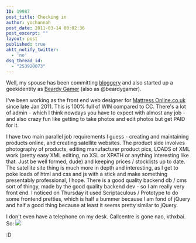 ```yaml
---
ID: 19987
post_title: Checking in
author: yochannah
post_date: 2011-03-14 00:02:36
post_excerpt: ""
layout: post
published: true
aktt_notify_twitter:
  - 'no'
dsq_thread_id:
  - "253920073"
---
```

Well, my spouse has been committing <a href="http://darrenlinacre.com/">bloggery</a> and also started up a geekidentity as <a href="http://www.beardygamer.com/">Beardy Gamer</a> (also as @beardygamer).

I've been working as the front end web designer for <a href="http://www.mattressonline.co.uk/">Mattress Online.co.uk</a> since late Jan 2011. This is 100% full of WIN compared to CC. There's a lot of admin - which I think nowdays you have to expect with almost any job - and also crazy fun like getting to take photos and edit photos but get PAID for it. 

I have two main parallel job requirements I guess - creating and maintaining products online, and creating satellite websites. The product side involves photography of products, editing manufacturer product pics, LOADS of XML work (pretty easy XML editing, no XSL or XPATH or anything interesting like that. Just be well formed, dude) and keeping prices / stocklists up to date. The satellite site thing is much more in depth and interesting, as I get to poke loads of html and css and js with a stick and make something presentably professional, I hope. There is a good quality backend db / cms sort of thingy, made by the good quality backend dev - so I am really very front end. I noticed on Thursday it used Scriptaculous / Prototype to do some frontend pretties, which is half a bummer because I am fond of jQuery and half a good thing because at least it seems pretty similar to jQuery.

I don't even have a telephone on my desk. Callcentre is gone nao, kthxbai. So:
<img src="http://icanhascheezburger.files.wordpress.com/2009/03/funny-pictures-cat-ignores-your-phone-call.jpg" />

:D